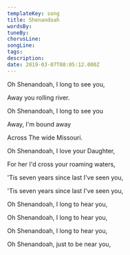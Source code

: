 ```yaml
---
templateKey: song
title: Shenandoah  
wordsBy:
tuneBy:
chorusLine:
songLine:
tags:
description:
date: 2019-03-07T08:05:12.000Z
---
```

Oh Shenandoah, I long to see you,

Away you rolling river.

Oh Shenandoah, I long to see you

Away, I\'m bound away

Across The wide Missouri.

Oh Shenandoah, I love your Daughter,

For her I\'d cross your roaming waters,

\'Tis seven years since last I\'ve seen you,

\'Tis seven years since last I\'ve seen you,

Oh Shenandoah, I long to hear you,

Oh Shenandoah, I long to hear you,

Oh Shenandoah, I long to hear you,

Oh Shenandoah, just to be near you,
